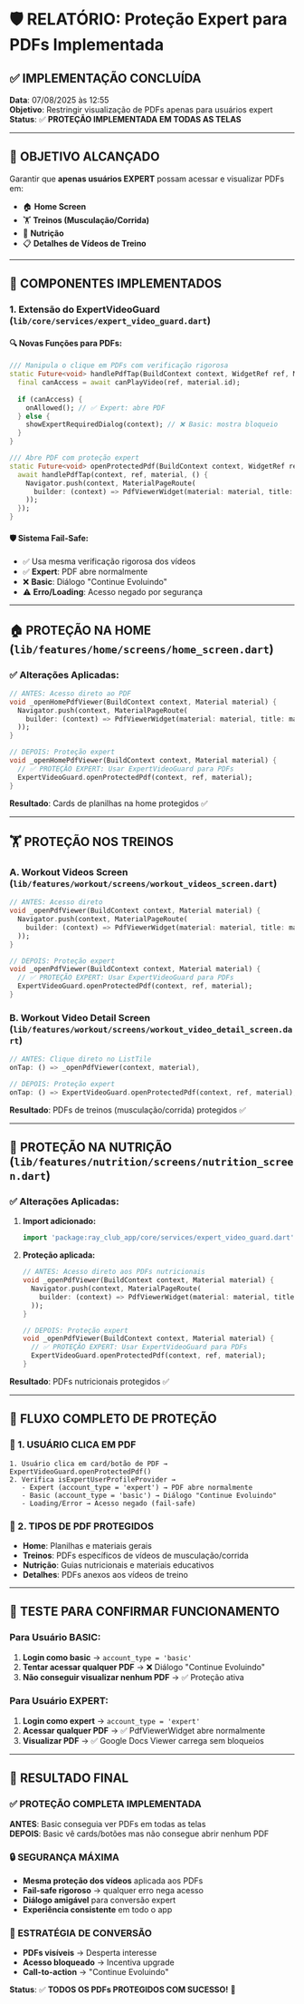 # 🛡️ RELATÓRIO: Proteção Expert para PDFs Implementada

## ✅ **IMPLEMENTAÇÃO CONCLUÍDA**

**Data**: 07/08/2025 às 12:55  
**Objetivo**: Restringir visualização de PDFs apenas para usuários expert  
**Status**: ✅ **PROTEÇÃO IMPLEMENTADA EM TODAS AS TELAS**

---

## 🎯 **OBJETIVO ALCANÇADO**

Garantir que **apenas usuários EXPERT** possam acessar e visualizar PDFs em:
- 🏠 **Home Screen**
- 🏋️ **Treinos (Musculação/Corrida)**
- 🥗 **Nutrição**
- 📋 **Detalhes de Vídeos de Treino**

---

## 🔧 **COMPONENTES IMPLEMENTADOS**

### **1. Extensão do ExpertVideoGuard** (`lib/core/services/expert_video_guard.dart`)

#### 🔍 **Novas Funções para PDFs:**

```dart
/// Manipula o clique em PDFs com verificação rigorosa
static Future<void> handlePdfTap(BuildContext context, WidgetRef ref, Material material, VoidCallback onAllowed) async {
  final canAccess = await canPlayVideo(ref, material.id);
  
  if (canAccess) {
    onAllowed(); // ✅ Expert: abre PDF
  } else {
    showExpertRequiredDialog(context); // ❌ Basic: mostra bloqueio
  }
}

/// Abre PDF com proteção expert
static Future<void> openProtectedPdf(BuildContext context, WidgetRef ref, Material material) async {
  await handlePdfTap(context, ref, material, () {
    Navigator.push(context, MaterialPageRoute(
      builder: (context) => PdfViewerWidget(material: material, title: material.title),
    ));
  });
}
```

#### 🛡️ **Sistema Fail-Safe:**
- ✅ Usa mesma verificação rigorosa dos vídeos
- ✅ **Expert**: PDF abre normalmente
- ❌ **Basic**: Diálogo "Continue Evoluindo"
- ⚠️ **Erro/Loading**: Acesso negado por segurança

---

## 🏠 **PROTEÇÃO NA HOME** (`lib/features/home/screens/home_screen.dart`)

### **✅ Alterações Aplicadas:**

```dart
// ANTES: Acesso direto ao PDF
void _openHomePdfViewer(BuildContext context, Material material) {
  Navigator.push(context, MaterialPageRoute(
    builder: (context) => PdfViewerWidget(material: material, title: material.title),
  ));
}

// DEPOIS: Proteção expert
void _openHomePdfViewer(BuildContext context, Material material) {
  // ✅ PROTEÇÃO EXPERT: Usar ExpertVideoGuard para PDFs
  ExpertVideoGuard.openProtectedPdf(context, ref, material);
}
```

**Resultado**: Cards de planilhas na home protegidos ✅

---

## 🏋️ **PROTEÇÃO NOS TREINOS**

### **A. Workout Videos Screen** (`lib/features/workout/screens/workout_videos_screen.dart`)

```dart
// ANTES: Acesso direto
void _openPdfViewer(BuildContext context, Material material) {
  Navigator.push(context, MaterialPageRoute(
    builder: (context) => PdfViewerWidget(material: material, title: material.title),
  ));
}

// DEPOIS: Proteção expert
void _openPdfViewer(BuildContext context, Material material) {
  // ✅ PROTEÇÃO EXPERT: Usar ExpertVideoGuard para PDFs
  ExpertVideoGuard.openProtectedPdf(context, ref, material);
}
```

### **B. Workout Video Detail Screen** (`lib/features/workout/screens/workout_video_detail_screen.dart`)

```dart
// ANTES: Clique direto no ListTile
onTap: () => _openPdfViewer(context, material),

// DEPOIS: Proteção expert
onTap: () => ExpertVideoGuard.openProtectedPdf(context, ref, material),
```

**Resultado**: PDFs de treinos (musculação/corrida) protegidos ✅

---

## 🥗 **PROTEÇÃO NA NUTRIÇÃO** (`lib/features/nutrition/screens/nutrition_screen.dart`)

### **✅ Alterações Aplicadas:**

1. **Import adicionado:**
   ```dart
   import 'package:ray_club_app/core/services/expert_video_guard.dart';
   ```

2. **Proteção aplicada:**
   ```dart
   // ANTES: Acesso direto aos PDFs nutricionais
   void _openPdfViewer(BuildContext context, Material material) {
     Navigator.push(context, MaterialPageRoute(
       builder: (context) => PdfViewerWidget(material: material, title: material.title),
     ));
   }

   // DEPOIS: Proteção expert
   void _openPdfViewer(BuildContext context, Material material) {
     // ✅ PROTEÇÃO EXPERT: Usar ExpertVideoGuard para PDFs
     ExpertVideoGuard.openProtectedPdf(context, ref, material);
   }
   ```

**Resultado**: PDFs nutricionais protegidos ✅

---

## 🎯 **FLUXO COMPLETO DE PROTEÇÃO**

### **📱 1. USUÁRIO CLICA EM PDF**
```
1. Usuário clica em card/botão de PDF → ExpertVideoGuard.openProtectedPdf()
2. Verifica isExpertUserProfileProvider →
   - Expert (account_type = 'expert') → PDF abre normalmente
   - Basic (account_type = 'basic') → Diálogo "Continue Evoluindo"
   - Loading/Error → Acesso negado (fail-safe)
```

### **📄 2. TIPOS DE PDF PROTEGIDOS**
- **Home**: Planilhas e materiais gerais
- **Treinos**: PDFs específicos de vídeos de musculação/corrida
- **Nutrição**: Guias nutricionais e materiais educativos
- **Detalhes**: PDFs anexos aos vídeos de treino

---

## 🧪 **TESTE PARA CONFIRMAR FUNCIONAMENTO**

### **Para Usuário BASIC:**
1. **Login como basic** → `account_type = 'basic'`
2. **Tentar acessar qualquer PDF** → ❌ Diálogo "Continue Evoluindo"
3. **Não conseguir visualizar nenhum PDF** → ✅ Proteção ativa

### **Para Usuário EXPERT:**
1. **Login como expert** → `account_type = 'expert'`  
2. **Acessar qualquer PDF** → ✅ PdfViewerWidget abre normalmente
3. **Visualizar PDF** → ✅ Google Docs Viewer carrega sem bloqueios

---

## 🎉 **RESULTADO FINAL**

### **✅ PROTEÇÃO COMPLETA IMPLEMENTADA**

**ANTES**: Basic conseguia ver PDFs em todas as telas  
**DEPOIS**: Basic vê cards/botões mas não consegue abrir nenhum PDF

### **🔒 SEGURANÇA MÁXIMA**
- **Mesma proteção dos vídeos** aplicada aos PDFs
- **Fail-safe rigoroso** → qualquer erro nega acesso
- **Diálogo amigável** para conversão expert
- **Experiência consistente** em todo o app

### **🎯 ESTRATÉGIA DE CONVERSÃO**
- **PDFs visíveis** → Desperta interesse
- **Acesso bloqueado** → Incentiva upgrade
- **Call-to-action** → "Continue Evoluindo"

**Status**: ✅ **TODOS OS PDFs PROTEGIDOS COM SUCESSO!** 🚀
